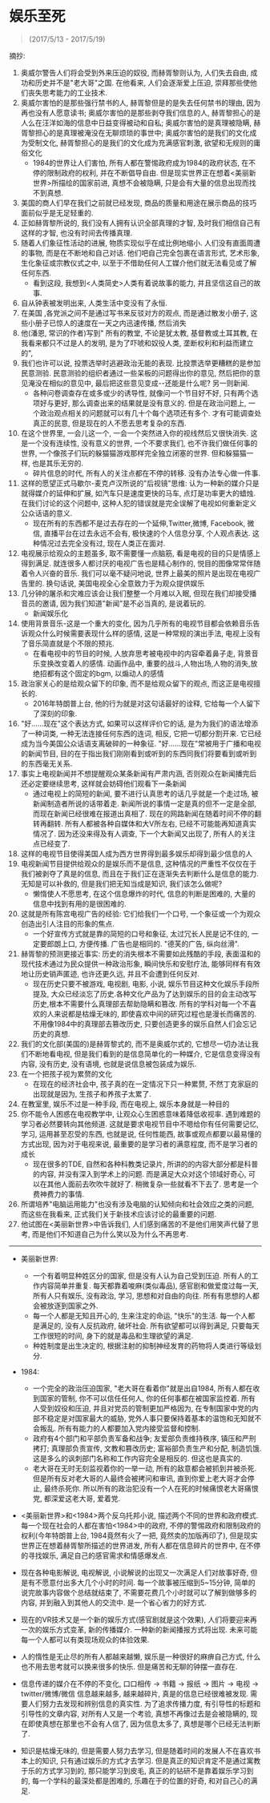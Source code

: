 # 娱乐至死
> (2017/5/13 - 2017/5/19)

摘抄:
1. 奥威尔警告人们将会受到外来压迫的奴役, 而赫胥黎则认为, 人们失去自由, 成功和历史并不是"老大哥"之国. 在他看来, 人们会逐渐爱上压迫, 崇拜那些使他们丧失思考能力的工业技术.
2. 奥威尔害怕的是那些强行禁书的人, 赫胥黎但是的是失去任何禁书的理由, 因为再也没有人愿意读书; 奥威尔害怕的是那些剥夺我们信息的人, 赫胥黎担心的是人么在汪洋如海的信息中日益变得被动和自私; 奥威尔害怕的是真理被隐瞒, 赫胥黎担心的是真理被淹没在无聊烦琐的事世中; 奥威尔害怕的是我们的文化成为受制文化, 赫胥黎担心的是我们的文化成为充满感官刺激, 欲望和无规则的庸俗文化
    * 1984的世界让人们害怕, 所有人都在警惕政府成为1984的政府状态, 在不停的限制政府的权利, 并在不断倡导自由. 但是现实世界正在想着<美丽新世界>所描绘的国家前进, 真想不会被隐瞒, 只是会有大量的信息出现而找不到真想. 
3. 美国的商人们早在我们之前就已经发现, 商品的质量和用途在展示商品的技巧面前似乎是无足轻重的.
4. 正如赫胥黎所说的, 我们没有人拥有认识全部真理的才智, 及时我们相信自己有这样的才智, 也没有时间去传播真理.
5. 随着人们象征性活动的进展, 物质实现似乎在成比例地缩小. 人们没有直面周遭的事物, 而是在不断地和自己对话. 他们吧自己完全包裹在语言形式, 艺术形象, 生化象征或宗教仪式之中, 以至于不借助任何人工媒介他们就无法看见或了解任何东西.
    * 看到这段, 我想到<人类简史>人类有着说故事的能力, 并且坚信这自己的故事.
6. 自从钟表被发明出来, 人类生活中变没有了永恒.
7. 在美国 ,各党派之间不是通过写书来反驳对方的观点, 而是通过散发小册子, 这些小册子已惊人的速度在一天之内迅速传播, 然后消失
8. 他(潘恩, 常识的作者)写到" 所有的教堂, 不论是犹太教, 基督教或土耳其教, 在我看来都只不过是人的发明, 是为了吓唬和奴役人类, 垄断权利和利益而建立的", 
9. 我们也许可以说, 投票选举时逃避政治无能的表现. 比投票选举更糟糕的是参加民意测验. 民意测验的组织者通过一些呆板的问题得出你的意见, 然后把你的意见淹没在相似的意见中, 最后把这些意见变成--还能是什么呢? 另一则新闻.
    * 各种问卷调查存在或多或少的诱导性, 就像问一个节目好不好, 只有两个选项好与更好, 那么调查出来的结果就是没有意义的. 但是在政治问题上, 一个政治观点相关的问题就可以有几十个每个选项还有多个. 才有可能调查处真正的民意, 但是现在的人不愿去思考复杂的东西. 
10. 在这个世界里, 一会儿这一个, 一会一个突然进入你的视线然后又很快消失. 这是一个没有连续性, 没有意义的世界, 一个不要求我们, 也不许我们做任何事的世界, 一个像孩子们玩的躲猫猫游戏那样完全独立闭塞的世界. 但和躲猫猫一样, 也是其乐无穷的.
    * 碎片信息的时代, 所有人的关注点都在不停的转移. 没有办法专心做一件事.
11. 这样的愿望正式马歇尔-麦克卢汉所说的"后视镜"思维: 认为一种新的媒介只是就得媒介的延伸和扩展, 如汽车只是速度更快的马车, 点灯是功率更大的蜡烛. 在我们讨论的这个问题中, 这种人犯的错误就是完全误解了电视如何重新定义公众话语的意义.
    * 现在所有的东西都不是过去存在的一个延伸,Twitter,微博, Facebook, 微信, 直播平台在过去永远不会有, 极快速的个人信息分享, 个人观点表达. 这种情况过去完全没有过, 现在人类正在面对. 
12. 电视展示给观众的主题虽多, 取不需要懂一点脑筋, 看是电视的目的只是情感上得到满足. 就连很多人都讨厌的电视广告也是精心制作的, 悦目的图像常常伴随着令人兴奋的音乐. 我们可以毫不疑问地说, 世界上最美的照片是出现在电视广告里的. 换句话说, 美国电视全心全意致力于为观众提供娱乐
13. 几分钟的屠杀和灾难应该会让我们整整一个月难以入眠, 但现在我们却接受播音员的邀请, 因为我们知道"新闻"是不必当真的, 是说着玩的.
    * 新闻娱乐化 
14. 使用背景音乐-这是一个重大的变化, 因为几乎所有的电视节目都会依赖音乐告诉观众什么时候需要表现什么样的感情, 这是一种常规的演出手法, 电视上没有了音乐简直就是个不限的预兆.
    * 在看电视中的节目的时候, 人放弃思考被电视中的内容牵着鼻子走, 背景音乐变换改变着人的感情. 动画作品中, 重要的战斗,人物出场,人物的消失,放绝招都有这个固定的bgm, 以煽动人的感情
15. 政治家关心的是给观众留下的印象, 而不是给观众留下的观点, 而这正是电视擅长的.
    * 2016年特朗普上台, 他的行为就是对这句话最好的诠释, 它给每一个人留下了深刻的印象.
16. "好......现在"这个表达方式, 如果可以这样评价它的话, 是为为我们的语法增添了一种词类, 一种无法连接任何东西的连词, 相反, 它把一切都分割开来. 它已经成为当今美国公众话语支离破碎的一种象征. "好......现在"常被用于广播和电视的新闻节目, 目的在于指出我们刚刚看到或听到的东西同我们将要看到或听到的东西毫无关系.
17. 事实上电视新闻并不想提醒观众某条新闻有严肃内涵, 否则观众在新闻播完后还必定要继续思考, 这样就会妨碍他们观看下一条新闻
    * 通过电视上的简短的新闻, 要不进行认真思考的话几乎就是一个走过场, 被新闻制造者所说的话带着走. 新闻所说的事情一定是真的但不一定是全部, 而现在新闻已经很难在报道出真相了. 现在的网路新闻在随着时间不停的翻转再翻转. 所有人都被各种自媒体和大V所左右, 已经不可能能再知道真实情况了. 因为还没来得及有人调查, 下一个大新闻又出现了, 所有人的关注点已经变了.
18. 这样的电视节目使得美国人成为西方世界得到最多娱乐却得到最少信息的人
19. 电视新闻节目提供给观众的是娱乐而不是信息, 这种情况的严重性不仅仅在于我们被剥夺了真是的信息, 而且在于我们正在逐渐失去判断什么是信息的能力. 无知是可以补救的, 但是我们把无知当成是知识, 我们该怎么做呢?
    * 懒惰使人不愿思考, 在这个信息爆炸的时代, 信息的判断是困难的, 大量的信息中找到有用的是很困难的.
20. 这就是所有陈宫电视广告的经验: 它们给我们一个口号, 一个象征或一个为观众创造出引人注目的形象的焦点.
    * 一个好宣传方式就是靠的简短的口号和象征, 太过冗长人民是记不住的, 一定要郎朗上口, 方便传播. 广告也是相同的. "德芙的广告, 纵向丝滑".
21. 赫胥黎的预测更接近事实: 历史的消失根本不需要如此残酷的手段, 表面温和的现代技术通过为民众提供一种政治形象, 瞬间快乐和安慰疗法, 能够同样有有效地让历史销声匿迹, 也许还更久远, 并且不会遭到任何反对.
    * 现在历史只要不被游戏, 电视剧, 电影, 小说, 娱乐节目这种文化娱乐手段所提及, 大众已经淡忘了历史.各种文化产品为了达到娱乐的目的会主动改写历史,根本不需要什么真理部去帮助隐瞒和篡改.  所有的学科对每一个不喜欢的人来说都是枯燥无味的, 即使喜欢中间的研究过程也是漫长而痛苦的. 不用像1984中的真理部去篡改历史, 只要创造更多的娱乐自然人们会忘记历史的真想. 
22. 我们的文化部(美国的)是赫胥黎式的, 而不是奥威尔式的, 它想尽一切办法让我们不断地看电视, 但是我们看到的是信息简单化的一种媒介, 它是信息变得没有内容, 没有历史, 没有语境, 也就是说信息被包装成为娱乐.
23. 在一个把孩子视为累赘的文化
    * 在现在的经济社会中, 孩子真的在一定情况下只一种累赘, 不然丁克家庭的出现就是因为, 生孩子和养孩子太累了.
24. 在教室里, 娱乐不过是一种手段, 而在电视上, 娱乐本身就是一种目的
25. 你不能令人困惑在电视教学中, 让观众心生困惑意味着降低收视率. 遇到难题的学习者必然要转向其他频道. 这就是要求电视节目中不嗯给你有任何需要记忆, 学习, 运用甚至忍受的东西, 也就是说, 任何性能西, 故事或观点都要以最易懂的方式出现, 因为对于电视来说, 最重要的是学习者的满意程度, 而不是学习者的成长
    * 现在很多的TDE, 自然和各种科教类记录片, 所讲的的内容大部分都是科普的内容, 并没有深入到学术上的问题. 而是满足大众对这个领域好奇心, 可以在其他人面前去吹吹牛就好了. 稍微复杂一些就看不下去了. 思考是一个费神费力的事情.
26. 所谓培养"电脑运用能力"也没有涉及电脑的认知倾向和社会效应之类的问题, 而这些在我看来, 正式我们关于新技术应该讨论的最重要的问题.
27. 他试图在<美丽新世界>中告诉我们, 人们感到痛苦的不是他们用笑声代替了思考, 而是他们不知道自己为什么笑以及为什么不再思考.


---

* 美丽新世界:
    * 一个有着明显种姓区分的国家, 但是没有人认为自己受到压迫. 所有人的工作内容简单并重复. 每天都靠着唆麻(类似毒品), 感官剧和做爱度过每一天, 所有人只有娱乐, 没有政治, 学习, 思想和对自由的向往. 所有有思想的人都会被放逐到国家之外.
    * 每一个人都是无知且开心的, 生来注定的命运, "快乐"的生活. 每一个人都是满足的, 没有人反抗政府, 破坏社会. 所有欲望都可以得到满足, 只要每天工作很短的时间, 身下的就是毒品和生理欲望的满足. 
    * 种姓制度是出生决定的, 根据注射的抑制神经发育的药物将人类进行等级划分.
* 1984:
    * 一个完全的政治压迫国家, "老大哥在看着你"就是出自1984, 所有人都在收到国家的管制, 你不可以信任任何人, 你的任何事都在被国家监控着. 所有人受到奴役和压迫, 并且对党员的管制更加严格因为, 在专制国家中党的内部不稳定是对国家最大的威胁, 党外人事只要保持着基本的温饱和无知就不会叛乱. 所有有能力的人都要加入党内接受监督和控制.
    * 政府有4个部门和平部负责军备和战争; 友爱部负责维持秩序, 镇压和严刑拷打; 真理部负责宣传, 文教和篡改历史; 富裕部负责生产和分配, 制造饥饿. 这是多么的讽刺部门名称和工作内容完全是相反的. 但这也是真实的.
    * 老大哥在无时无刻监视着你的一举一动, 所有的敌意都会被抓到并被杀死. 但是所有反对老大哥的人最终会被拷问和审讯, 直到你爱上老大哥才会停止, 最终杀死你. 所以所有的政治犯没有一个人在死的时候痛恨老大哥痛恨党, 都深爱这老大哥, 爱着党.

* <美丽新世界>和<1984>两个反乌托邦小说, 描述两个不同的世界和政府模式. 每一个现在社会的人都在害怕<1984>中的政府, 不停的警惕政府和限制政府的权利(今年特朗普上台, 1984竟然有火了一把, 竟然卖的加版再印了), 但是现实世界正在想着赫胥黎所描述的世界进发, 所有人都在信息碎片的世界中, 在不停的寻找娱乐, 满足自己的感官需求和情感爆发点.
* 现在各种电影解说, 电视解说, 小说解说的出现又一次满足人们对故事好奇, 但是有不愿意付出多大几个小时的时间. 每一个故事被压缩到5~15分钟, 简单的说完故事内容做个总结就结束了, 不需要花费几个小时就可以了解到做够多的内容, 并到融入到其他人的交流中. 是一个省心省力的好方式. 
* 现在的VR技术又是一个新的娱乐方式(感官剧就是这个效果), 人们将要迎来再一次的娱乐方式变革, 新的传播媒介. 一种新的新闻播报方式将出现. 未来可能每一个人都可以有类现场观众的体验效果.
* 人的惰性是无止尽的所有人都越来越懒, 娱乐是一种很好的麻痹自己方式, 什么也不用去思考就可以换来很多的快乐. 但是痛苦和无聊的钟摆一直存在. 
* 信息传递的媒介在不停的不变化, 口口相传 -> 书籍 -> 报纸 -> 图片 -> 电视 -> twitter/微博/微信 信息越来越多, 越来越碎片, 真是的信息已经很难被发现. 需要人们努力去发现和辨别信息的真实性. 为了追求传播力度, 有引导性的标题和引导性的文章内容, 对所有人又是一个考验, 真想不再像过去是会被隐瞒的, 现在即使真想在那里也不会有人信了, 因为信息太多了, 真想是哪个已经无法判断了. 
* 知识是枯燥无味的, 但是需要人努力去学习, 但是随着时间的发展人不在喜欢书本上的知识, 只有通过娱乐的方式才去学习. 但是真正的知识肯定不是通过寓教于乐的方式学习到的, 那只能学习到皮毛, 真正的的钻研不是靠着娱乐学习到的, 每一个学科的最深处都是困难的, 乐趣在于的位置的好奇, 和对自己心的满足.